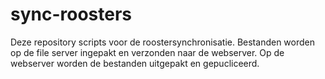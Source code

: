 sync-roosters
==================

Deze repository scripts voor de roostersynchronisatie. Bestanden worden op de file server ingepakt en verzonden naar de webserver. Op de webserver worden de bestanden uitgepakt en gepucliceerd.
